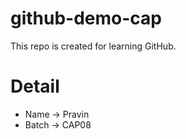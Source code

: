 # github-demo-cap
This repo is created for learning GitHub.

# Detail

- Name -> Pravin
- Batch -> CAP08
